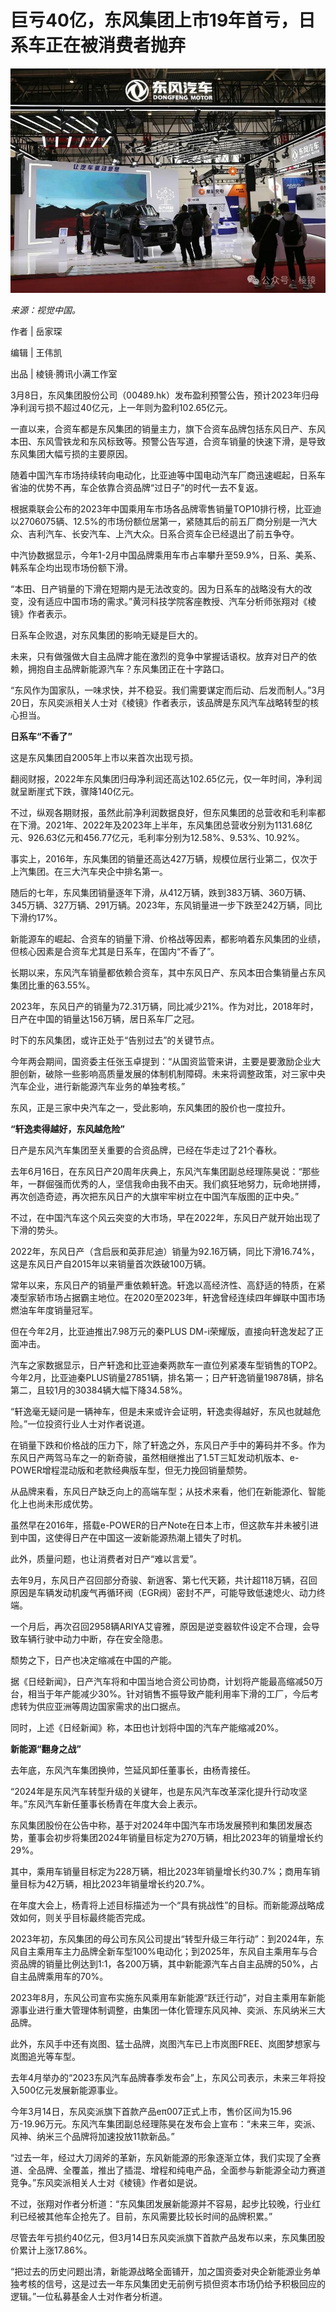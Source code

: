 # 巨亏40亿，东风集团上市19年首亏，日系车正在被消费者抛弃

![154ee4a14f2b31dd3e13fc50a75a7665.jpg](https://raw.githubusercontent.com/qqhsx/qqnews_image/main/2024/03/21/巨亏40亿，东风集团上市19年首亏，日系车正在被消费者抛弃/154ee4a14f2b31dd3e13fc50a75a7665.jpg)

_来源：视觉中国。_

作者 | 岳家琛 

编辑 | 王伟凯

出品 | 棱镜·腾讯小满工作室 

3月8日，东风集团股份公司（00489.hk）发布盈利预警公告，预计2023年归母净利润亏损不超过40亿元，上一年则为盈利102.65亿元。

一直以来，合资车都是东风集团的销量主力，旗下合资车品牌包括东风日产、东风本田、东风雪铁龙和东风标致等。预警公告写道，合资车销量的快速下滑，是导致东风集团大幅亏损的主要原因。

随着中国汽车市场持续转向电动化，比亚迪等中国电动汽车厂商迅速崛起，日系车省油的优势不再，车企依靠合资品牌“过日子”的时代一去不复返。

根据乘联会公布的2023年中国乘用车市场各品牌零售销量TOP10排行榜，比亚迪以2706075辆、12.5%的市场份额位居第一，紧随其后的前五厂商分别是一汽大众、吉利汽车、长安汽车、上汽大众。日系合资车企已经退出了前五争夺。

中汽协数据显示，今年1-2月中国品牌乘用车市占率攀升至59.9%，日系、美系、韩系车企均出现市场份额下滑。

“本田、日产销量的下滑在短期内是无法改变的。因为日系车的战略没有大的改变，没有适应中国市场的需求。”黄河科技学院客座教授、汽车分析师张翔对《棱镜》作者表示。

日系车企败退，对东风集团的影响无疑是巨大的。

未来，只有做强做大自主品牌才能在激烈的竞争中掌握话语权。放弃对日产的依赖，拥抱自主品牌新能源汽车？东风集团正在十字路口。

“东风作为国家队，一味求快，并不稳妥。我们需要谋定而后动、后发而制人。”3月20日，东风奕派相关人士对《棱镜》作者表示，该品牌是东风汽车战略转型的核心担当。

**日系车“不香了”**

这是东风集团自2005年上市以来首次出现亏损。

翻阅财报，2022年东风集团归母净利润还高达102.65亿元，仅一年时间，净利润就呈断崖式下跌，骤降140亿元。

不过，纵观各期财报，虽然此前净利润数据良好，但东风集团的总营收和毛利率都在下滑。2021年、2022年及2023年上半年，东风集团总营收分别为1131.68亿元、926.63亿元和456.77亿元，毛利率分别为12.58%、9.53%、10.92%。

事实上，2016年，东风集团的销量还高达427万辆，规模位居行业第二，仅次于上汽集团。在三大汽车央企中排名第一。

随后的七年，东风集团销量逐年下滑，从412万辆，跌到383万辆、360万辆、345万辆、327万辆、291万辆。2023年，东风销量进一步下跌至242万辆，同比下滑约17%。

新能源车的崛起、合资车的销量下滑、价格战等因素，都影响着东风集团的业绩，但核心因素是合资车尤其是日系车，在国内“不香了”。

长期以来，东风汽车销量都依赖合资车，其中东风日产、东风本田合集销量占东风集团比重的63.55%。

2023年，东风日产的销量为72.31万辆，同比减少21%。作为对比，2018年时，日产在中国的销量达156万辆，居日系车厂之冠。

时下的东风集团，或许正处于“告别过去”的关键节点。

今年两会期间，国资委主任张玉卓提到：“从国资监管来讲，主要是要激励企业大胆创新，破除一些影响高质量发展的体制机制障碍。未来将调整政策，对三家中央汽车企业，进行新能源汽车业务的单独考核。”

东风，正是三家中央汽车之一，受此影响，东风集团的股价也一度拉升。

**“轩逸卖得越好，东风越危险”**

日产是东风汽车集团至关重要的合资品牌，已经在华走过了21个春秋。

去年6月16日，在东风日产20周年庆典上，东风汽车集团副总经理陈昊说：“那些年，一群倔强而优秀的人，坚信我命由我不由天。我们疯狂地努力，玩命地拼搏，再次创造奇迹，再次把东风日产的大旗牢牢树立在中国汽车版图的正中央。”

不过，在中国汽车这个风云突变的大市场，早在2022年，东风日产就开始出现了下滑的势头。

2022年，东风日产（含启辰和英菲尼迪）销量为92.16万辆，同比下滑16.74%，这是东风日产自2015年以来销量首次跌破100万辆。

常年以来，东风日产的销量严重依赖轩逸。轩逸以高经济性、高舒适的特质，在紧凑型家轿市场占据霸主地位。在2020至2023年，轩逸曾经连续四年蝉联中国市场燃油车年度销量冠军。

但在今年2月，比亚迪推出7.98万元的秦PLUS DM-i荣耀版，直接向轩逸发起了正面冲击。

汽车之家数据显示，日产轩逸和比亚迪秦两款车一直位列紧凑车型销售的TOP2。今年2月，比亚迪秦PLUS销量27851辆，排名第一；日产轩逸销量19878辆，排名第二，且较1月的30384辆大幅下降34.58%。

“轩逸毫无疑问是一辆神车，但是未来或许会证明，轩逸卖得越好，东风也就越危险。”一位投资行业人士对作者说道。

在销量下跌和价格战的压力下，除了轩逸之外，东风日产手中的筹码并不多。作为东风日产两驾马车之一的新奇骏，虽然相继推出了1.5T三缸发动机版本、e-POWER增程混动版和老款经典版车型，但无力挽回销量颓势。

从品牌来看，东风日产缺乏向上的高端车型；从技术来看，他们在新能源化、智能化上也尚未形成优势。

虽然早在2016年，搭载e-POWER的日产Note在日本上市，但这款车并未被引进到中国，这使得日产在中国这一波新能源热潮上错失了时机。

此外，质量问题，也让消费者对日产“难以言爱”。

去年9月，东风日产召回部分奇骏、新逍客、第七代天籁，共计超118万辆，召回原因是车辆发动机废气再循环阀（EGR阀）密封不严，可能导致低速熄火、动力终端。

一个月后，再次召回2958辆ARIYA艾睿雅，原因是逆变器软件设定不合理，会导致车辆行驶中动力中断，存在安全隐患。

颓势之下，日产也决定缩减在中国的产能。

据《日经新闻》，日产汽车将和中国当地合资公司协商，计划将产能最高缩减50万台，相当于年产能减少30%。针对销售不振导致产能利用率下滑的工厂，今后考虑转为供应亚洲等周边国家需求的出口据点。

同时，上述《日经新闻》称，本田也计划将中国的汽车产能缩减20%。

**新能源“翻身之战”**

去年底，东风汽车集团换帅，竺延风卸任董事长，由杨青接任。

“2024年是东风汽车转型升级的关键年，也是东风汽车改革深化提升行动攻坚年。”东风汽车新任董事长杨青在年度大会上表示。

东风集团股份在公告中称，基于对2024年中国汽车市场发展预判和集团发展态势，董事会初步将集团2024年销量目标定为270万辆，相比2023年的销量增长约29%。

其中，乘用车销量目标定为228万辆，相比2023年销量增长约30.7%；商用车销量目标为42万辆，相比2023年销量增长约20.7%。

在年度大会上，杨青将上述目标描述为一个“具有挑战性”的目标。而新能源战略成效如何，则关乎目标最终能否完成。

2023年初，东风集团的母公司东风公司提出“转型升级三年行动”：到2024年，东风自主乘用车主力品牌全新车型100%电动化；到2025年，东风自主乘用车与合资品牌的销量比例达到1:1，各200万辆，其中新能源汽车占自主品牌的50%，占自主品牌乘用车的70%。

2023年8月，东风公司宣布实施东风乘用车新能源“跃迁行动”，对自主乘用车新能源事业进行重大管理体制调整，由集团一体化管理东风风神、奕派、东风纳米三大品牌。

此外，东风手中还有岚图、猛士品牌，岚图汽车已上市岚图FREE、岚图梦想家与岚图追光等车型。

去年4月举办的“2023东风汽车品牌春季发布会”上，东风公司表示，未来三年将投入500亿元发展新能源事业。

今年3月14日，东风奕派旗下首款产品eπ007正式上市，售价区间为15.96万-19.96万元。东风汽车集团副总经理陈昊在发布会上宣布：“未来三年，奕派、风神、纳米三个品牌将加速投放11款新品。”

“过去一年，经过大刀阔斧的革新，东风新能源的形象逐渐立体，我们实现了全赛道、全品牌、全覆盖，推出了插混、增程和纯电产品，全面参与新能源全动力赛道竞争。”东风奕派相关人士对《棱镜》作者如是说。

不过，张翔对作者分析道：“东风集团发展新能源并不容易，起步比较晚，行业红利已经被其他车企抢先了。目前，东风需要比较长时间的品牌积累。”

尽管去年亏损约40亿元，但3月14日东风奕派旗下首款产品发布以来，东风集团股价累计上涨17.86%。

“把过去的历史问题出清，新能源战略全面铺开，加之国资委对央企新能源业务单独考核的信号，这是过去一年东风集团史无前例亏损但资本市场仍给予积极回应的逻辑。”一位私募基金人士对作者分析道。

